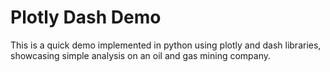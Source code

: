 # Plotly Dash Demo
This is a quick demo implemented in python using plotly and dash libraries, showcasing simple analysis on an oil and gas mining company.